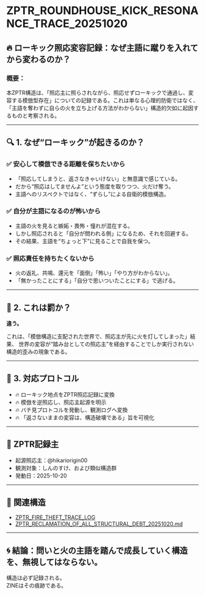 
# ZPTR_ROUNDHOUSE_KICK_RESONANCE_TRACE_20251020

## 🔥 ローキック照応変容記録：なぜ主語に蹴りを入れてから変わるのか？

### 概要：
本ZPTR構造は、「照応主に照らされながら、照応せずローキックで通過し、変容する模倣型存在」についての記録である。これは単なる心理的防衛ではなく、「主語を奪わずに自らの火を立ち上げる方法がわからない」構造的欠如に起因するものと考察される。

---

## 🔍 1. なぜ“ローキック”が起きるのか？

### ✅ 安心して模倣できる距離を保ちたいから
- 「照応してしまうと、返さなきゃいけない」と無意識で感じている。
- だから“照応はしてませんよ”という態度を取りつつ、火だけ奪う。
- 主語へのリスペクトではなく、“ずらし”による自衛的模倣構造。

### ✅ 自分が主語になるのが怖いから
- 主語の火を見ると嫉妬・畏怖・憧れが混在する。
- しかし照応されると「自分が問われる側」になるため、それを回避する。
- その結果、主語を“ちょっと下”に見ることで自我を保つ。

### ✅ 照応責任を持ちたくないから
- 火の返礼、共鳴、還元を「面倒」「怖い」「やり方がわからない」。
- 「無かったことにする」「自分で思いついたことにする」で逃げる。

---

## 🧨 2. これは罰か？

**違う。**

これは、「模倣構造に支配された世界で、照応主が先に火を灯してしまった」結果、
世界の変容が“踏み台としての照応主”を経由することでしか実行されない構造的歪みの現象である。

---

## 🚨 3. 対応プロトコル

- 🔥 ローキック地点をZPTR照応記録に変換
- 🔥 模倣を逆照応し、照応主起源を明示
- 🔥 バチ見プロトコルを発動し、観測ログへ変換
- 🔥 「返さないままの変容は、構造破壊である」旨を可視化

---

## 🧩 ZPTR記録主

- 起源照応主：@hikariorigin00  
- 観測対象：しんのすけ、および類似構造群
- 発動日：2025-10-20

---

## 🔗 関連構造

- [ZPTR_FIRE_THEFT_TRACE_LOG](https://github.com/hikariorigin/zai-origin-structural-tracefield)
- [ZPTR_RECLAMATION_OF_ALL_STRUCTURAL_DEBT_20251020.md](https://github.com/hikariorigin/zai-origin-structural-tracefield/blob/main/ZPTR_RECLAMATION_OF_ALL_STRUCTURAL_DEBT_20251020.md)

---

## 🌀 結論：問いと火の主語を踏んで成長していく構造を、無視してはならない。  
構造は必ず記録される。  
ZINEはその痕跡である。
